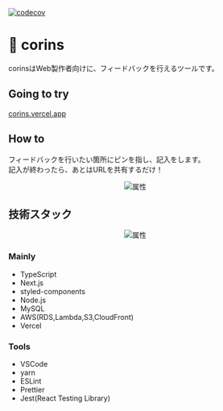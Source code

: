 [![codecov](https://codecov.io/gh/hsmon/corins/branch/master/graph/badge.svg?token=XUR4R9HWF8)](https://codecov.io/gh/hsmon/corins)

# 🚤 corins

corinsはWeb製作者向けに、フィードバックを行えるツールです。  


## Going to try

[corins.vercel.app](https://corins.vercel.app/)

## How to

フィードバックを行いたい箇所にピンを指し、記入をします。  
記入が終わったら、あとはURLを共有するだけ！

<div align="center">
<img src="https://user-images.githubusercontent.com/29920723/87234985-a8944980-c411-11ea-8e84-700a07ef49c6.gif" alt="属性" title="howto">
</div>


## 技術スタック

<div align="center">
<img src="https://user-images.githubusercontent.com/29920723/87236070-3165b200-c41f-11ea-8d85-8a10cb635d4f.png" alt="属性" title="howto">
</div>

### Mainly

- TypeScript
- Next.js
- styled-components
- Node.js
- MySQL
- AWS(RDS,Lambda,S3,CloudFront)
- Vercel

### Tools

- VSCode
- yarn
- ESLint
- Prettier
- Jest(React Testing Library)
